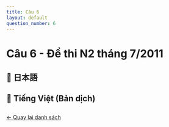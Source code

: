 ```yaml
---
title: Câu 6
layout: default
question_number: 6
---
```


# Câu 6 - Đề thi N2 tháng 7/2011
## 📖 日本語

## 📘 Tiếng Việt (Bản dịch)

<div style="margin-top: 2em;">
  <a href="/exam/n2/2011/">← Quay lại danh sách</a>
</div>